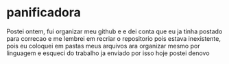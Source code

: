 # panificadora


Postei ontem, fui organizar meu github e e dei conta que eu ja tinha postado para correcao e me lembrei em recriar o repositorio pois estava inexistente, pois eu coloquei em  pastas meus arquivos ara organizar mesmo por linguagem e esqueci do trabalho ja enviado por isso hoje postei denovo
